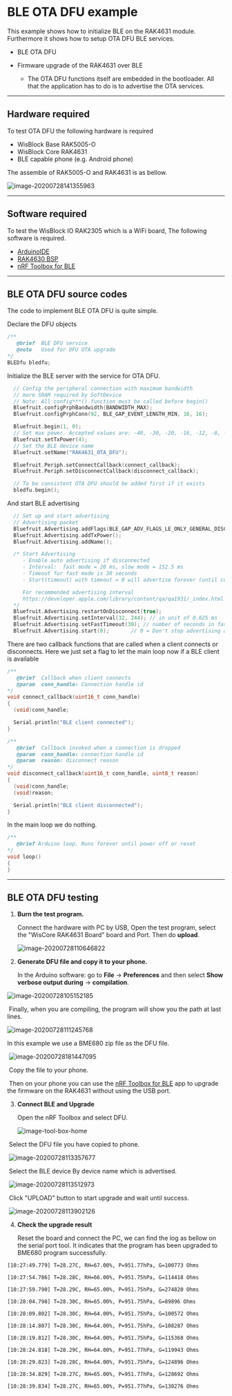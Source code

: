 # BLE OTA DFU example
This example shows how to initialize BLE on the RAK4631 module. Furthermore it shows how to setup OTA DFU BLE services.

- BLE OTA DFU

- Firmware upgrade of the RAK4631 over BLE
  
    - The OTA DFU functions itself are embedded in the bootloader. All that the application has to do is to advertise the OTA services.

----
## Hardware required
To test OTA DFU the following hardware is required

- WisBlock Base RAK5005-O
- WisBlock Core  RAK4631
- BLE capable phone (e.g. Android phone)

The assemble of RAK5005-O and RAK4631 is as bellow.

![image-20200728141355963](./images/image-assemble.png)

----
## Software required
To test the WisBlock IO RAK2305 which is a WiFi board, The following software is required.

- [ArduinoIDE](https://www.arduino.cc/en/Main/Software)
- [RAK4630 BSP](/BSP/)
- [nRF Toolbox for BLE](https://play.google.com/store/apps/details?id=no.nordicsemi.android.nrftoolbox)

----
## BLE OTA DFU source codes
The code to implement BLE OTA DFU is quite simple.

Declare the DFU objects
```cpp
/**
   @brief  BLE DFU service
   @note   Used for DFU OTA upgrade
*/
BLEDfu bledfu;
```
Initialize the BLE server with the service for OTA DFU.
```cpp
  // Config the peripheral connection with maximum bandwidth
  // more SRAM required by SoftDevice
  // Note: All config***() function must be called before begin()
  Bluefruit.configPrphBandwidth(BANDWIDTH_MAX);
  Bluefruit.configPrphConn(92, BLE_GAP_EVENT_LENGTH_MIN, 16, 16);

  Bluefruit.begin(1, 0);
  // Set max power. Accepted values are: -40, -30, -20, -16, -12, -8, -4, 0, 4
  Bluefruit.setTxPower(4);
  // Set the BLE device name
  Bluefruit.setName("RAK4631_OTA_DFU");

  Bluefruit.Periph.setConnectCallback(connect_callback);
  Bluefruit.Periph.setDisconnectCallback(disconnect_callback);

  // To be consistent OTA DFU should be added first if it exists
  bledfu.begin();
```
And start BLE advertising
```cpp
  // Set up and start advertising
  // Advertising packet
  Bluefruit.Advertising.addFlags(BLE_GAP_ADV_FLAGS_LE_ONLY_GENERAL_DISC_MODE);
  Bluefruit.Advertising.addTxPower();
  Bluefruit.Advertising.addName();

  /* Start Advertising
     - Enable auto advertising if disconnected
     - Interval:  fast mode = 20 ms, slow mode = 152.5 ms
     - Timeout for fast mode is 30 seconds
     - Start(timeout) with timeout = 0 will advertise forever (until connected)

     For recommended advertising interval
     https://developer.apple.com/library/content/qa/qa1931/_index.html
  */
  Bluefruit.Advertising.restartOnDisconnect(true);
  Bluefruit.Advertising.setInterval(32, 244); // in unit of 0.625 ms
  Bluefruit.Advertising.setFastTimeout(30); // number of seconds in fast mode
  Bluefruit.Advertising.start(0);       // 0 = Don't stop advertising after n seconds
```
There are two callback functions that are called when a client connects or disconnects. Here we just set a flag to let the main loop now if a BLE client is available
```cpp
/**
   @brief  Callback when client connects
   @param  conn_handle: Connection handle id
*/
void connect_callback(uint16_t conn_handle)
{
  (void)conn_handle;

  Serial.println("BLE client connected");
}

/**
   @brief  Callback invoked when a connection is dropped
   @param  conn_handle: connection handle id
   @param  reason: disconnect reason
*/
void disconnect_callback(uint16_t conn_handle, uint8_t reason)
{
  (void)conn_handle;
  (void)reason;

  Serial.println("BLE client disconnected");
}
```
In the main loop we do nothing.
```cpp
/**
   @brief Arduino loop. Runs forever until power off or reset
*/
void loop()
{
}
```

----
## BLE OTA DFU testing
1. **Burn the test program.**

   Connect the hardware with PC by USB, Open the test program, select the "WisCore RAK4631 Board" board and Port. Then do **upload**.

   ![image-20200728110646822](./images/image-upload.png)

2. **Generate DFU file and copy it to your phone.**

   In the Arduino software: go to **File** -> **Preferences** and then select **Show verbose output during** -> **compilation**.

![image-20200728105152185](./images/image-compile-options.png)

​	Finally, when you are compiling, the program will show you the path at last lines. 

![image-20200728111245768](./images/image-binary-directory.png)

 In this example we use a BME680 zip file as the DFU file.

​		![image-20200728181447095](./images/image-20200728181447095.png)



​		Copy the file to your phone.  

​		Then on your phone you can use the [nRF Toolbox for BLE](https://play.google.com/store/apps/details?id=no.nordicsemi.android.nrftoolbox) app to upgrade the firmware on the RAK4631 without using the USB port.

3. **Connect BLE and Upgrade**

   Open the nRF Toolbox and select DFU.

   ![image-tool-box-home](./images/image-tool-box-home.png)	

​		Select the DFU file you have copied to phone.

​		![image-20200728113357677](./images/image-select-file.png)

​		Select the BLE device By device name which is advertised.

​		![image-20200728113512973](./images/image-connect-ble.png)

​		Click "UPLOAD" button to start upgrade and wait until success.

​		![image-20200728113902126](./images/image-do-ota.png)

4. **Check the upgrade result**

   Reset the board and connect the PC, we can find the log as bellow on the serial port tool. It indicates that the program has been upgraded to BME680 program successfully.

```
[10:27:49.779] T=28.27C, RH=67.00%, P=951.77hPa, G=100773 Ohms

[10:27:54.786] T=28.28C, RH=66.00%, P=951.75hPa, G=114418 Ohms

[10:27:59.790] T=28.29C, RH=65.00%, P=951.75hPa, G=274820 Ohms

[10:28:04.798] T=28.30C, RH=65.00%, P=951.75hPa, G=89896 Ohms

[10:28:09.802] T=28.30C, RH=64.00%, P=951.75hPa, G=100572 Ohms

[10:28:14.807] T=28.30C, RH=64.00%, P=951.75hPa, G=108287 Ohms

[10:28:19.812] T=28.30C, RH=64.00%, P=951.75hPa, G=115368 Ohms

[10:28:24.818] T=28.29C, RH=64.00%, P=951.77hPa, G=119943 Ohms

[10:28:29.823] T=28.28C, RH=64.00%, P=951.75hPa, G=124896 Ohms

[10:28:34.829] T=28.27C, RH=65.00%, P=951.77hPa, G=128692 Ohms

[10:28:39.834] T=28.27C, RH=65.00%, P=951.77hPa, G=130276 Ohms
```

